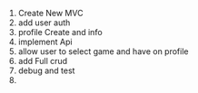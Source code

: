 1. Create New MVC 
2. add user auth
3. profile Create and info
4. implement Api 
5. allow user to select game and have on profile
6. add Full crud
7. debug and test
8. 